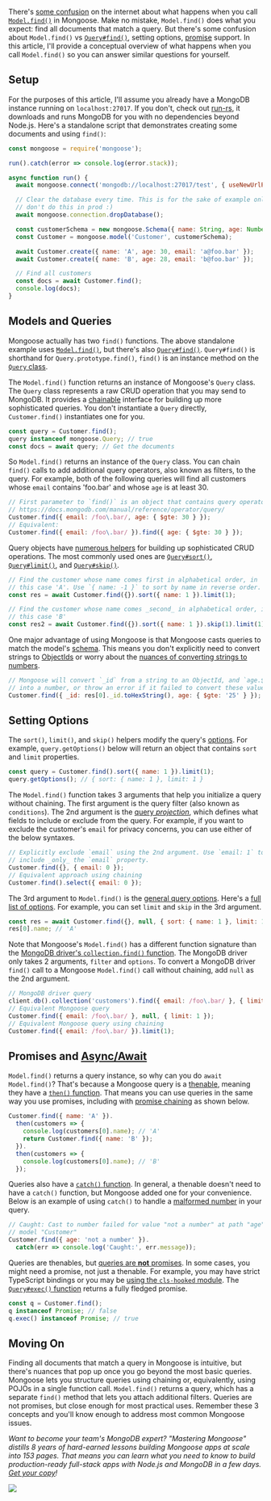 There's [some confusion](https://stackoverflow.com/questions/15852043/mongoose-find-how-to-access-the-result-documents) on the internet about what happens when you call [`Model.find()`](https://mongoosejs.com/docs/api.html#model_Model.find) in Mongoose. Make no mistake, `Model.find()` does what you expect: find all documents that match a query. But there's some confusion about `Model.find()` vs [`Query#find()`](https://mongoosejs.com/docs/api.html#query_Query-find), setting options, [promise](https://thecodebarbarian.com/write-your-own-node-js-promise-library-from-scratch.html) support. In this article, I'll provide a conceptual overview of what happens when you call `Model.find()` so you can answer similar questions for yourself.

Setup
-----

For the purposes of this article, I'll assume you already have a MongoDB instance
running on `localhost:27017`. If you don't, check out
[run-rs](https://www.npmjs.com/package/run-rs), it downloads and runs MongoDB
for you with no dependencies beyond Node.js. Here's a standalone script that
demonstrates creating some documents and using `find()`:

```javascript
const mongoose = require('mongoose');

run().catch(error => console.log(error.stack));

async function run() {
  await mongoose.connect('mongodb://localhost:27017/test', { useNewUrlParser: true });

  // Clear the database every time. This is for the sake of example only,
  // don't do this in prod :)
  await mongoose.connection.dropDatabase();

  const customerSchema = new mongoose.Schema({ name: String, age: Number, email: String });
  const Customer = mongoose.model('Customer', customerSchema);

  await Customer.create({ name: 'A', age: 30, email: 'a@foo.bar' });
  await Customer.create({ name: 'B', age: 28, email: 'b@foo.bar' });

  // Find all customers
  const docs = await Customer.find();
  console.log(docs);
}
```

Models and Queries
------------------

Mongoose actually has two `find()` functions. The above standalone example uses
[`Model.find()`](https://mongoosejs.com/docs/api.html#model_Model.find), but
there's also [`Query#find()`](https://mongoosejs.com/docs/api.html#query_Query-find).
`Query#find()` is shorthand for `Query.prototype.find()`, `find()` is an instance
method on the [`Query` class](https://mongoosejs.com/docs/queries.html).

The `Model.find()` function returns an instance of Mongoose's `Query` class. The
`Query` class represents a raw CRUD operation that you may send to MongoDB.
It provides a [chainable](https://schier.co/blog/2013/11/14/method-chaining-in-javascript.html)
interface for building up more sophisticated queries. You don't instantiate a
`Query` directly, `Customer.find()` instantiates one for you.

```javascript
const query = Customer.find();
query instanceof mongoose.Query; // true
const docs = await query; // Get the documents
```

So `Model.find()` returns an instance of the `Query` class. You can chain `find()`
calls to add additional query operators, also known as filters, to the query.
For example, both of the following queries will find all customers whose
`email` contains 'foo.bar' and whose `age` is at least 30.

```javascript
// First parameter to `find()` is an object that contains query operators, see:
// https://docs.mongodb.com/manual/reference/operator/query/
Customer.find({ email: /foo\.bar/, age: { $gte: 30 } });
// Equivalent:
Customer.find({ email: /foo\.bar/ }).find({ age: { $gte: 30 } });
```

Query objects have [numerous helpers](https://mongoosejs.com/docs/api.html#query_Query)
for building up sophisticated CRUD operations. The most commonly used ones are
[`Query#sort()`](https://mongoosejs.com/docs/api.html#query_Query-sort),
[`Query#limit()`](https://mongoosejs.com/docs/api.html#query_Query-limit), and
[`Query#skip()`](https://mongoosejs.com/docs/api.html#query_Query-skip).

```javascript
// Find the customer whose name comes first in alphabetical order, in
// this case 'A'. Use `{ name: -1 }` to sort by name in reverse order.
const res = await Customer.find({}).sort({ name: 1 }).limit(1);

// Find the customer whose name comes _second_ in alphabetical order, in
// this case 'B'
const res2 = await Customer.find({}).sort({ name: 1 }).skip(1).limit(1);
```

One major advantage of using Mongoose is that Mongoose casts queries to match
the model's [schema](https://mongoosejs.com/docs/guide.html). This means you
don't explicitly need to convert strings to [ObjectIds](https://docs.mongodb.com/manual/reference/method/ObjectId/)
or worry about the [nuances of converting strings to numbers](http://thecodebarbarian.com/convert-a-string-to-a-number-in-javascript.html).

```javascript
// Mongoose will convert `_id` from a string to an ObjectId, and `age.$gte`
// into a number, or throw an error if it failed to convert these values.
Customer.find({ _id: res[0]._id.toHexString(), age: { $gte: '25' } });
```

Setting Options
---------------

The `sort()`, `limit()`, and `skip()` helpers modify the query's
[options](https://mongoosejs.com/docs/api.html#query_Query-getOptions). For
example, `query.getOptions()` below will return an object that contains `sort`
and `limit` properties.

```javascript
const query = Customer.find().sort({ name: 1 }).limit(1);
query.getOptions(); // { sort: { name: 1 }, limit: 1 }
```

The `Model.find()` function takes 3 arguments that help you initialize a query
without chaining. The first argument is the query filter (also known as `conditions`).
The 2nd argument is the [query _projection_](https://docs.mongodb.com/manual/reference/operator/projection/positional/),
which defines what fields to include or exclude from the query. For example, if
you want to exclude the customer's `email` for privacy concerns, you can use
either of the below syntaxes.

```javascript
// Explicitly exclude `email` using the 2nd argument. Use `email: 1` to
// include _only_ the `email` property.
Customer.find({}, { email: 0 });
// Equivalent approach using chaining
Customer.find().select({ email: 0 });
```

The 3rd argument to `Model.find()` is the [general query options](https://mongoosejs.com/docs/api.html#query_Query-getOptions). Here's a
[full list of options](https://mongoosejs.com/docs/api.html#query_Query-setOptions).
For example, you can set `limit` and `skip` in the 3rd argument.

```javascript
const res = await Customer.find({}, null, { sort: { name: 1 }, limit: 1 });
res[0].name; // 'A'
```

Note that Mongoose's `Model.find()` has a different function signature than the
[MongoDB driver's `collection.find()` function](http://mongodb.github.io/node-mongodb-native/3.1/api/Collection.html#find).
The MongoDB driver only takes 2 arguments, `filter` and `options`. To convert
a MongoDB driver `find()` call to a Mongoose `Model.find()` call without chaining,
add `null` as the 2nd argument.

```javascript
// MongoDB driver query
client.db().collection('customers').find({ email: /foo\.bar/ }, { limit: 1 });
// Equivalent Mongoose query
Customer.find({ email: /foo\.bar/ }, null, { limit: 1 });
// Equivalent Mongoose query using chaining
Customer.find({ email: /foo\.bar/ }).limit(1);
```

Promises and [Async/Await](http://asyncawait.net/)
------------------------

`Model.find()` returns a query instance, so why can you do `await Model.find()`?
That's because a Mongoose query is a
[thenable](https://developers.google.com/web/fundamentals/primers/promises#promise-terminology),
meaning they have a [`then()` function](https://mongoosejs.com/docs/api.html#query_Query-then).
That means you can use queries in the same way you use promises, including with
[promise chaining](https://developer.mozilla.org/en-US/docs/Web/JavaScript/Guide/Using_promises#Chaining)
as shown below.

```javascript
Customer.find({ name: 'A' }).
  then(customers => {              
    console.log(customers[0].name); // 'A'
    return Customer.find({ name: 'B' });
  }).
  then(customers => {
    console.log(customers[0].name); // 'B'
  });
```

Queries also have a [`catch()` function](https://mongoosejs.com/docs/api.html#query_Query-catch).
In general, a thenable doesn't need to have a `catch()` function, but Mongoose
added one for your convenience. Below is an example of using `catch()` to handle
a [malformed number](https://mongoosejs.com/docs/schematypes.html#numbers)
in your query.

```javascript
// Caught: Cast to number failed for value "not a number" at path "age" for
// model "Customer"
Customer.find({ age: 'not a number' }).
  catch(err => console.log('Caught:', err.message));
```

Queries are thenables, but [queries are **not** promises](https://mongoosejs.com/docs/queries.html#queries-are-not-promises).
In some cases, you might need a promise, not just a thenable. For example, you
may have strict TypeScript bindings or you may be [using the `cls-hooked` module](https://github.com/Automattic/mongoose/issues/7292). The [`Query#exec()` function](https://mongoosejs.com/docs/api.html#query_Query-exec)
returns a fully fledged promise.

```javascript
const q = Customer.find();
q instanceof Promise; // false
q.exec() instanceof Promise; // true
```

Moving On
---------

Finding all documents that match a query in Mongoose is intuitive, but there's
nuances that pop up once you go beyond the most basic queries. Mongoose lets you
structure queries using chaining or, equivalently, using POJOs in a single
function call. `Model.find()` returns a query, which has a separate `find()`
method that lets you attach additional filters. Queries are not promises,
but close enough for most practical uses. Remember these 3 concepts and you'll
know enough to address most common Mongoose issues.

_Want to become your team's MongoDB expert? "Mastering Mongoose" distills 8 years of hard-earned lessons building Mongoose apps at scale into 153 pages. That means you can learn what you need to know to build production-ready full-stack apps with Node.js and MongoDB in a few days. <a href="https://masteringjs.io/ebooks/mastering-mongoose">Get your copy</a>!_

<a href="https://masteringjs.io/ebooks/mastering-mongoose" class="async-await-banner">
  <img src="https://masteringjs.io/ebooks/mastering-mongoose-horizontal.png">
</a>
